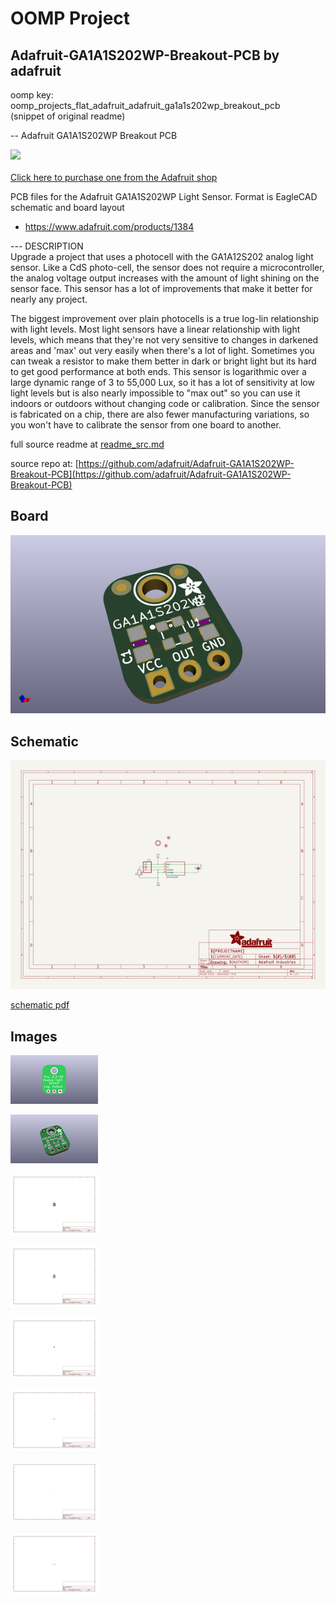 # OOMP Project  
## Adafruit-GA1A1S202WP-Breakout-PCB  by adafruit  
  
oomp key: oomp_projects_flat_adafruit_adafruit_ga1a1s202wp_breakout_pcb  
(snippet of original readme)  
  
-- Adafruit GA1A1S202WP Breakout PCB  
  
<a href="http://www.adafruit.com/products/1384"><img src="assets/image.jpg?raw=true" width="500px"><br/>  
Click here to purchase one from the Adafruit shop</a>  
  
PCB files for the Adafruit GA1A1S202WP Light Sensor. Format is EagleCAD schematic and board layout  
* https://www.adafruit.com/products/1384  
  
--- DESCRIPTION  
Upgrade a project that uses a photocell with the GA1A12S202 analog light sensor. Like a CdS photo-cell, the sensor does not require a microcontroller, the analog voltage output increases with the amount of light shining on the sensor face. This sensor has a lot of improvements that make it better for nearly any project.  
  
The biggest improvement over plain photocells is a true log-lin relationship with light levels. Most light sensors have a linear relationship with light levels, which means that they're not very sensitive to changes in darkened areas and 'max' out very easily when there's a lot of light. Sometimes you can tweak a resistor to make them better in dark or bright light but its hard to get good performance at both ends. This sensor is logarithmic over a large dynamic range of 3 to 55,000 Lux, so it has a lot of sensitivity at low light levels but is also nearly impossible to "max out" so you can use it indoors or outdoors without changing code or calibration. Since the sensor is fabricated on a chip, there are also fewer manufacturing variations, so you won't have to calibrate the sensor from one board to another.  
  
  
  full source readme at [readme_src.md](readme_src.md)  
  
source repo at: [https://github.com/adafruit/Adafruit-GA1A1S202WP-Breakout-PCB](https://github.com/adafruit/Adafruit-GA1A1S202WP-Breakout-PCB)  
## Board  
  
[![working_3d.png](working_3d_600.png)](working_3d.png)  
## Schematic  
  
[![working_schematic.png](working_schematic_600.png)](working_schematic.png)  
  
[schematic pdf](working_schematic.pdf)  
## Images  
  
[![working_3D_bottom.png](working_3D_bottom_140.png)](working_3D_bottom.png)  
  
[![working_3D_top.png](working_3D_top_140.png)](working_3D_top.png)  
  
[![working_assembly_page_01.png](working_assembly_page_01_140.png)](working_assembly_page_01.png)  
  
[![working_assembly_page_02.png](working_assembly_page_02_140.png)](working_assembly_page_02.png)  
  
[![working_assembly_page_03.png](working_assembly_page_03_140.png)](working_assembly_page_03.png)  
  
[![working_assembly_page_04.png](working_assembly_page_04_140.png)](working_assembly_page_04.png)  
  
[![working_assembly_page_05.png](working_assembly_page_05_140.png)](working_assembly_page_05.png)  
  
[![working_assembly_page_06.png](working_assembly_page_06_140.png)](working_assembly_page_06.png)  
